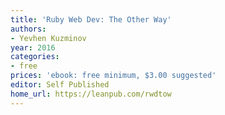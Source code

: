 ```yaml
---
title: 'Ruby Web Dev: The Other Way'
authors:
- Yevhen Kuzminov
year: 2016
categories:
- free
prices: 'ebook: free minimum, $3.00 suggested'
editor: Self Published
home_url: https://leanpub.com/rwdtow
---
```

